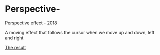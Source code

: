 # Perspective-
Perspective effect - 2018

A moving effect that follows the cursor when we move up and down, left and right

[The result](http://htmlpreview.github.io/?https://raw.githubusercontent.com/emmmma21/Perspective/master/index.html)
